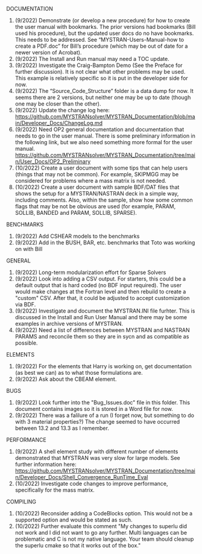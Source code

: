 DOCUMENTATION
1.	(9/2022) Demonstrate (or develop a new procedure) for how to create the user manual with bookmarks. The prior versions had bookmarks (Bill used his procedure), but the updated user docs do no have bookmarks. This needs to be addressed. See “MYSTRAN-Users-Manual-how to create a PDF.doc” for Bill’s procedure (which may be out of date for a newer version of Acrobat).
2.	(9/2022) The Install and Run manual may need a TOC update.
3.	(9/2022) Investigate the Craig-Bampton Demo (See the Preface for further discussion). It is not clear what other problems may be used. This example is relatively specific so it is put in the developer side for now.
4.	(9/2022) The “Source_Code_Structure” folder is a data dump for now. It seems there are 2 versions, but neither one may be up to date (though one may be closer than the other).
5.  (9/2022) Update the change log here: https://github.com/MYSTRANsolver/MYSTRAN_Documentation/blob/main/Developer_Docs/ChangeLog.md
6.  (9/2022) Need OP2 general documentation and documentation that needs to go in the user manual. There is some preliminary information in the following link, but we also need something more formal for the user manual.
https://github.com/MYSTRANsolver/MYSTRAN_Documentation/tree/main/User_Docs/OP2_Preliminary
7.  (10/2022) Create a user document with some tips that can help users (things that may not be common). For example, SKIPMGG may be considered for problems where a mass matrix is not needed.
8.  (10/2022) Create a user document with sample BDF/DAT files that shows the setup for a MYSTRAN/NASTRAN deck in a simple way, including comments.
Also, within the sample, show how some common flags that may be not be obvious are used (for example, PARAM, SOLLIB, BANDED and PARAM, SOLLIB, SPARSE).

BENCHMARKS
1.	(9/2022) Add CSHEAR models to the benchmarks
2.  (9/2022) Add in the BUSH, BAR, etc. benchmarks that Toto was working on with Bill

GENERAL 
1.  (9/2022) Long-term modularization effort for Sparse Solvers
2.  (9/2022) Look into adding a CSV output. For starters, this could be a default output that is hard coded (no BDF input required).
The user would make changes at the Fortran level and then rebuild to create a "custom" CSV. After that, it could be adjusted to accept customization via BDF.
3.  (9/2022) Investigate and document the MYSTRAN.INI file furhter. This is discussed in the Install and Run User Manual and there may be some examples in archive versions of MYSTRAN.
4.  (9/2022) Need a list of differences between MYSTRAN and NASTRAN PARAMS and reconcile them so they are in sycn and as compatible as possible.

ELEMENTS
1.  (9/2022) For the elements that Harry is working on, get documentation (as best we can) as to what those formulations are.
2.  (9/2022) Ask about the CBEAM element.

BUGS
1.  (9/2022) Look further into the "Bug_Issues.doc" file in this folder. This document contains images so it is stored in a Word file for now.
2.  (9/2022) There was a falilure of a run (I forget now, but something to do with 3 material properties?) The change seemed to have occurred between 13.2 and 13.3 as I remember.

PERFORMANCE
1.  (9/2022) A shell element study with different number of elements demonstrated that MYSTRAN was very slow for large models. See further information here:
https://github.com/MYSTRANsolver/MYSTRAN_Documentation/tree/main/Developer_Docs/Shell_Convergence_RunTime_Eval
2.  (10/2022) Investigate code changes to improve performance, specifically for the mass matrix.

COMPILING
1.  (10/2022) Reconsider adding a CodeBlocks option. This would not be a supported option and would be stated as such.
2.  (10/2022) Further evaluate this comment "My changes to superlu did not work and I did not want to go any further. Multi languages can be problematic and C is not my native language.
Your team should cleanup the superlu cmake so that it works out of the box."
